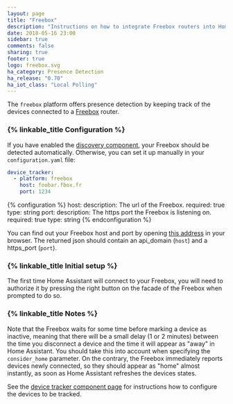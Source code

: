 ```yaml
---
layout: page
title: "Freebox"
description: "Instructions on how to integrate Freebox routers into Home Assistant."
date: 2018-05-16 23:00
sidebar: true
comments: false
sharing: true
footer: true
logo: freebox.svg
ha_category: Presence Detection
ha_release: "0.70"
ha_iot_class: "Local Polling"
---
```



The `freebox` platform offers presence detection by keeping track of the
devices connected to a [Freebox](http://www.free.fr/) router.

### {% linkable_title Configuration %}

If you have enabled the [discovery component](/components/discovery/),
your Freebox should be detected automatically. Otherwise, you can set it
up manually in your `configuration.yaml` file:

```yaml
device_tracker:
  - platform: freebox
    host: foobar.fbox.fr
    port: 1234
```

{% configuration %}
host:
  description: The url of the Freebox.
  required: true
  type: string
port:
  description: The https port the Freebox is listening on.
  required: true
  type: string
{% endconfiguration %}

You can find out your Freebox host and port by opening
[this address](http://mafreebox.freebox.fr/api_version) in your browser. The
returned json should contain an api_domain (`host`) and a https_port (`port`).

### {% linkable_title Initial setup %}

The first time Home Assistant will connect to your Freebox, you will need to
authorize it by pressing the right button on the facade of the Freebox when
prompted to do so.

### {% linkable_title Notes %}

Note that the Freebox waits for some time before marking a device as
inactive, meaning that there will be a small delay (1 or 2 minutes)
between the time you disconnect a device and the time it will appear
as "away" in Home Assistant. You should take this into account when specifying
the `consider_home` parameter.
On the contrary, the Freebox immediately reports devices newly connected, so
they should appear as "home" almost instantly, as soon as Home Assistant
refreshes the devices states.

See the [device tracker component page](/components/device_tracker/) for
instructions how to configure the devices to be tracked.

